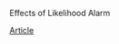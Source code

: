 Effects of Likelihood Alarm

[Article](https://journals.sagepub.com/doi/full/10.1177/0018720814528534?casa_token=G-Jcn7sll-gAAAAA%3Arhf5eueUL5xV1RLlmRITF6oSA4HZwdHGzhVPcstfdVU4hzwG9P3wxzdyxko_fD5n_f_QKJhDKBbj)
